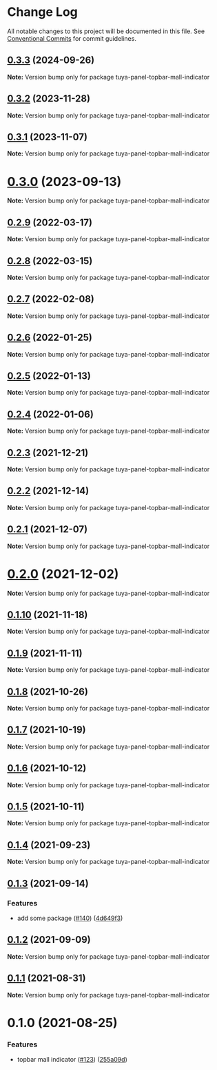 # Change Log

All notable changes to this project will be documented in this file.
See [Conventional Commits](https://conventionalcommits.org) for commit guidelines.

## [0.3.3](https://github.com/tuya/tuya-panel-kit/compare/tuya-panel-topbar-mall-indicator@0.3.2...tuya-panel-topbar-mall-indicator@0.3.3) (2024-09-26)

**Note:** Version bump only for package tuya-panel-topbar-mall-indicator





## [0.3.2](https://github.com/tuya/tuya-panel-kit/compare/tuya-panel-topbar-mall-indicator@0.3.1...tuya-panel-topbar-mall-indicator@0.3.2) (2023-11-28)

**Note:** Version bump only for package tuya-panel-topbar-mall-indicator





## [0.3.1](https://github.com/tuya/tuya-panel-kit/compare/tuya-panel-topbar-mall-indicator@0.3.0...tuya-panel-topbar-mall-indicator@0.3.1) (2023-11-07)

**Note:** Version bump only for package tuya-panel-topbar-mall-indicator





# [0.3.0](https://github.com/tuya/tuya-panel-kit/compare/tuya-panel-topbar-mall-indicator@0.2.9...tuya-panel-topbar-mall-indicator@0.3.0) (2023-09-13)

**Note:** Version bump only for package tuya-panel-topbar-mall-indicator





## [0.2.9](https://github.com/tuya/tuya-panel-kit/compare/tuya-panel-topbar-mall-indicator@0.2.8...tuya-panel-topbar-mall-indicator@0.2.9) (2022-03-17)

**Note:** Version bump only for package tuya-panel-topbar-mall-indicator





## [0.2.8](https://github.com/tuya/tuya-panel-kit/compare/tuya-panel-topbar-mall-indicator@0.2.7...tuya-panel-topbar-mall-indicator@0.2.8) (2022-03-15)

**Note:** Version bump only for package tuya-panel-topbar-mall-indicator





## [0.2.7](https://github.com/tuya/tuya-panel-kit/compare/tuya-panel-topbar-mall-indicator@0.2.6...tuya-panel-topbar-mall-indicator@0.2.7) (2022-02-08)

**Note:** Version bump only for package tuya-panel-topbar-mall-indicator





## [0.2.6](https://github.com/tuya/tuya-panel-kit/compare/tuya-panel-topbar-mall-indicator@0.2.5...tuya-panel-topbar-mall-indicator@0.2.6) (2022-01-25)

**Note:** Version bump only for package tuya-panel-topbar-mall-indicator





## [0.2.5](https://github.com/tuya/tuya-panel-kit/compare/tuya-panel-topbar-mall-indicator@0.2.4...tuya-panel-topbar-mall-indicator@0.2.5) (2022-01-13)

**Note:** Version bump only for package tuya-panel-topbar-mall-indicator





## [0.2.4](https://github.com/tuya/tuya-panel-kit/compare/tuya-panel-topbar-mall-indicator@0.2.3...tuya-panel-topbar-mall-indicator@0.2.4) (2022-01-06)

**Note:** Version bump only for package tuya-panel-topbar-mall-indicator





## [0.2.3](https://github.com/tuya/tuya-panel-kit/compare/tuya-panel-topbar-mall-indicator@0.2.2...tuya-panel-topbar-mall-indicator@0.2.3) (2021-12-21)

**Note:** Version bump only for package tuya-panel-topbar-mall-indicator





## [0.2.2](https://github.com/tuya/tuya-panel-kit/compare/tuya-panel-topbar-mall-indicator@0.2.1...tuya-panel-topbar-mall-indicator@0.2.2) (2021-12-14)

**Note:** Version bump only for package tuya-panel-topbar-mall-indicator





## [0.2.1](https://github.com/tuya/tuya-panel-kit/compare/tuya-panel-topbar-mall-indicator@0.1.10...tuya-panel-topbar-mall-indicator@0.2.1) (2021-12-07)

**Note:** Version bump only for package tuya-panel-topbar-mall-indicator





# [0.2.0](https://github.com/tuya/tuya-panel-kit/compare/tuya-panel-topbar-mall-indicator@0.1.10...tuya-panel-topbar-mall-indicator@0.2.0) (2021-12-02)

**Note:** Version bump only for package tuya-panel-topbar-mall-indicator





## [0.1.10](https://github.com/tuya/tuya-panel-kit/compare/tuya-panel-topbar-mall-indicator@0.1.9...tuya-panel-topbar-mall-indicator@0.1.10) (2021-11-18)

**Note:** Version bump only for package tuya-panel-topbar-mall-indicator





## [0.1.9](https://github.com/tuya/tuya-panel-kit/compare/tuya-panel-topbar-mall-indicator@0.1.8...tuya-panel-topbar-mall-indicator@0.1.9) (2021-11-11)

**Note:** Version bump only for package tuya-panel-topbar-mall-indicator





## [0.1.8](https://github.com/tuya/tuya-panel-kit/compare/tuya-panel-topbar-mall-indicator@0.1.7...tuya-panel-topbar-mall-indicator@0.1.8) (2021-10-26)

**Note:** Version bump only for package tuya-panel-topbar-mall-indicator





## [0.1.7](https://github.com/tuya/tuya-panel-kit/compare/tuya-panel-topbar-mall-indicator@0.1.5...tuya-panel-topbar-mall-indicator@0.1.7) (2021-10-19)

**Note:** Version bump only for package tuya-panel-topbar-mall-indicator





## [0.1.6](https://github.com/tuya/tuya-panel-kit/compare/tuya-panel-topbar-mall-indicator@0.1.5...tuya-panel-topbar-mall-indicator@0.1.6) (2021-10-12)

**Note:** Version bump only for package tuya-panel-topbar-mall-indicator





## [0.1.5](https://github.com/tuya/tuya-panel-kit/compare/tuya-panel-topbar-mall-indicator@0.1.4...tuya-panel-topbar-mall-indicator@0.1.5) (2021-10-11)

**Note:** Version bump only for package tuya-panel-topbar-mall-indicator





## [0.1.4](https://github.com/tuya/tuya-panel-kit/compare/tuya-panel-topbar-mall-indicator@0.1.3...tuya-panel-topbar-mall-indicator@0.1.4) (2021-09-23)

**Note:** Version bump only for package tuya-panel-topbar-mall-indicator





## [0.1.3](https://github.com/tuya/tuya-panel-kit/compare/tuya-panel-topbar-mall-indicator@0.1.2...tuya-panel-topbar-mall-indicator@0.1.3) (2021-09-14)


### Features

* add some package ([#140](https://github.com/tuya/tuya-panel-kit/issues/140)) ([4d649f3](https://github.com/tuya/tuya-panel-kit/commit/4d649f3020ac96bc9aa16c0d27f925b13244317c))





## [0.1.2](https://github.com/tuya/tuya-panel-kit/compare/tuya-panel-topbar-mall-indicator@0.1.1...tuya-panel-topbar-mall-indicator@0.1.2) (2021-09-09)

**Note:** Version bump only for package tuya-panel-topbar-mall-indicator





## [0.1.1](https://github.com/tuya/tuya-panel-kit/compare/tuya-panel-topbar-mall-indicator@0.1.0...tuya-panel-topbar-mall-indicator@0.1.1) (2021-08-31)

**Note:** Version bump only for package tuya-panel-topbar-mall-indicator





# 0.1.0 (2021-08-25)


### Features

* topbar mall indicator ([#123](https://github.com/tuya/tuya-panel-kit/issues/123)) ([255a09d](https://github.com/tuya/tuya-panel-kit/commit/255a09dad54a30193003f2b8c6f56a4a4129047e))
